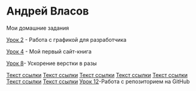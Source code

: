 # Андрей Власов

Мои домашние задания

[Урок 2](https://github.com/Mevnt/Mevnt.github.io/tree/main/lesson_2) - Работа с графикой для разработчика

[Урок 4](https://mevnt.github.io/lesson_4/) - Мой первый сайт-книга

[Урок 8](https://mevnt.github.io/lesson_8/)- Ускорение верстки в разы

[Текст ссылки](адрес "Описание")
[Текст ссылки](адрес "Описание")
[Текст ссылки](адрес "Описание")
[Текст ссылки](адрес "Описание")
[Текст ссылки](адрес "Описание")
[Текст ссылки](адрес "Описание")
[Текст ссылки](адрес "Описание")
[Урок 12](https://mevnt.github.io/lesson_12/ "Моя готовая домашка")-Работа с репозиторием на GitHub 
